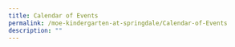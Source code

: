 ```yaml
---
title: Calendar of Events
permalink: /moe-kindergarten-at-springdale/Calendar-of-Events
description: ""
---
```

